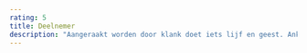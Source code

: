 ```yaml
---
rating: 5
title: Deelnemer
description: "Aangeraakt worden door klank doet iets lijf en geest. Ank en Arman creëren ruimte om vanuit stilte tot resonantie te komen. We werden meegenomen door samen te mediteren, te luisteren en te zingen. Het lijf wordt voelbaar, de geest ontspant. En dat maakt blij!"
---
```

